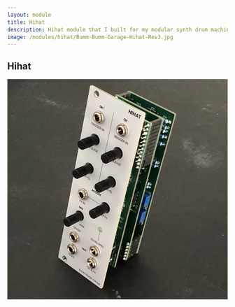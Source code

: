 ```yaml
---
layout: module
title: Hihat
description: Hihat module that I built for my modular synth drum machine project.
image: /modules/hihat/Bumm-Bumm-Garage-Hihat-Rev3.jpg
---
```


<!-- image: -->

## Hihat

![Bumm-Bumm-Garage-Hihat-Rev3](/modules/hihat/Bumm-Bumm-Garage-Hihat-Rev3.jpg)

<!--

## Doku:

* Vorsicht: Noise Board richtig rum ran stecken
* Thonkiconns falsch rum
* Noise regulator funzt nicht wirklich wie geplant: Kann nicht minimieren wie es sollte.
* Block Diagramm dazu.





### Dazu noch

* Videos aus Instagram





---





# August 2021

* https://hackaday.com/2015/04/10/logic-noise-more-cmos-cowbell/
* R-Envelope Generator:
  * http://www.analog-synth.de/synths/mod2/trigdiv/trigdiv.htm
  * http://www.synthdiy.com/show/?id=1134



# Old links

* https://modwiggler.com/forum/viewtopic.php?t=120280
* https://electro-music.com/forum/viewtopic.php?t=55928
* http://www.ericarcher.net/wp-content/uploads/2014/07/tr-808-hihat-diy-project-revised-dec-2009.pdf

-->
